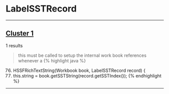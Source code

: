 # LabelSSTRecord

***

## [Cluster 1](./1)
1 results
> this must be called to setup the internal work book references whenever a 
{% highlight java %}
76. HSSFRichTextString(Workbook book, LabelSSTRecord record) {
79.   this.string = book.getSSTString(record.getSSTIndex());
{% endhighlight %}

***


